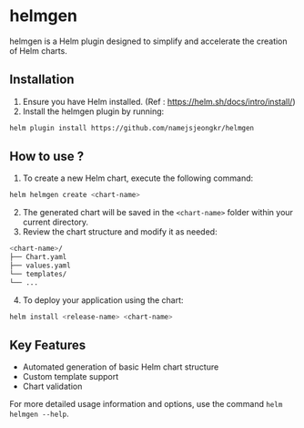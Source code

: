 # helmgen

helmgen is a Helm plugin designed to simplify and accelerate the creation of Helm charts.

## Installation

1.  Ensure you have Helm installed. (Ref : https://helm.sh/docs/intro/install/)
2.  Install the helmgen plugin by running:
```bash
helm plugin install https://github.com/namejsjeongkr/helmgen
```

## How to use ?

1. To create a new Helm chart, execute the following command:
```bash
helm helmgen create <chart-name>
```
2. The generated chart will be saved in the `<chart-name>` folder within your current directory.
3.  Review the chart structure and modify it as needed:
```bash
<chart-name>/
├── Chart.yaml
├── values.yaml
└── templates/
└── ...
```
4.  To deploy your application using the chart:
```bash
helm install <release-name> <chart-name>
```

## Key Features
*   Automated generation of basic Helm chart structure
*   Custom template support
*   Chart validation

For more detailed usage information and options, use the command `helm helmgen --help`.
